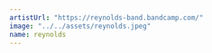 ```yaml
---
artistUrl: "https://reynolds-band.bandcamp.com/"
image: "../../assets/reynolds.jpeg"
name: reynolds
---
```

